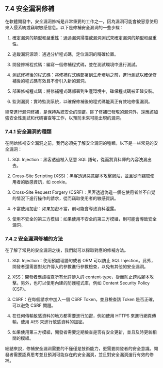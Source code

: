 ## 7.4 安全漏洞修補

在軟體開發中，安全漏洞修補是非常重要的工作之一，因為漏洞可能會被惡意使用來入侵系統或竊取敏感信息。以下是修補安全漏洞的一些步驟：

1. 確定漏洞的類型和嚴重性：通過漏洞掃描或漏洞測試來確定漏洞的類型和嚴重性。

2. 追蹤漏洞源頭：通過分析程式碼，定位漏洞的精確位置。

3. 開發修補程式碼：編寫一個修補程式碼，並在測試環境中進行測試。

4. 測試修補後的程式碼：將修補程式碼部署到生產環境之前，進行測試以確保修補後的程式碼有效且不會引入新的漏洞。

5. 部署修補程式碼：將修補程式碼部署到生產環境中，確保程式碼被正確安裝。

6. 監測漏洞：實時監測系統，以確保修補後的程式碼能真正有效地修復漏洞。

經常進行漏洞修補，是保持系統安全的關鍵。除了修補已發現的漏洞外，還應該加強安全性測試和代碼審查等工作，以預防未來可能出現的漏洞。


### 7.4.1 安全漏洞的種類

在開始修補安全漏洞之前，我們必須先了解安全漏洞的種類。以下是一些常見的安全漏洞：

1. SQL Injection：黑客透過植入惡意 SQL 語句，從而將資料庫的內容洩漏出去。

2. Cross-Site Scripting (XSS)：黑客透過惡意腳本攻擊網站，並且從而竊取使用者的敏感資訊，如 cookie。

3. Cross-Site Request Forgery (CSRF)：黑客透過偽造一個在使用者並不自覺的情況下進行操作的請求，從而竊取使用者的敏感資訊。

4. 不當使用加密：如果加密不當，則可能會導致資料泄露。

5. 使用不安全的第三方模組：如果使用不安全的第三方模組，則可能會導致安全漏洞。

### 7.4.2 安全漏洞修補的方法

在了解了常見的安全漏洞之後，我們就可以採取對應的修補方法。

1. SQL Injection：使用預處理語句或者 ORM 可以防止 SQL Injection。此外，開發者還需要對允許傳入的參數進行參數檢查，以免有其他的安全漏洞。

2. XSS：開發者應該檢查所有允許傳入的 content-type，從而防止跨站腳本攻擊。另外，也可以使用內建的防護程式庫，例如 Content Security Policy (CSP)。

3. CSRF：在每個請求中加入一個 CSRF Token，並且檢查該 Token 是否正確，可以避免 CSRF 問題。

4. 在任何傳輸敏感資料的地方都需要進行加密，例如使用 HTTPS 來進行網頁傳輸，使用 AES 來進行敏感資料的加密。

5. 如果使用第三方模組，開發者需要定期檢查是否有安全更新，並且及時更新相關的模組。

總結來說，修補安全漏洞需要的不僅僅是技術能力，更需要開發者的安全意識。開發者需要認真思考並且預測可能存在的安全漏洞，並且對安全漏洞進行有效的修補。